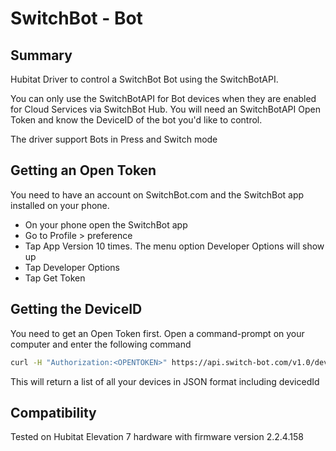 # SwitchBot - Bot

## Summary
Hubitat Driver to control a SwitchBot Bot using the SwitchBotAPI.

You can only use the SwitchBotAPI for Bot devices when they are enabled for Cloud Services via SwitchBot Hub.
You will need an SwitchBotAPI Open Token and know the DeviceID of the bot you'd like to control.

The driver support Bots in Press and Switch mode

## Getting an Open Token
You need to have an account on SwitchBot.com and the SwitchBot app installed on your phone.
* On your phone open the SwitchBot app
* Go to Profile > preference
* Tap App Version 10 times. The menu option Developer Options will show up
* Tap Developer Options
* Tap Get Token

## Getting the DeviceID
You need to get an Open Token first.
Open a command-prompt on your computer and enter the following command

```bash
curl -H "Authorization:<OPENTOKEN>" https://api.switch-bot.com/v1.0/devices
```
This will return a list of all your devices in JSON format including devicedId

## Compatibility
Tested on Hubitat Elevation 7 hardware with firmware version 2.2.4.158
